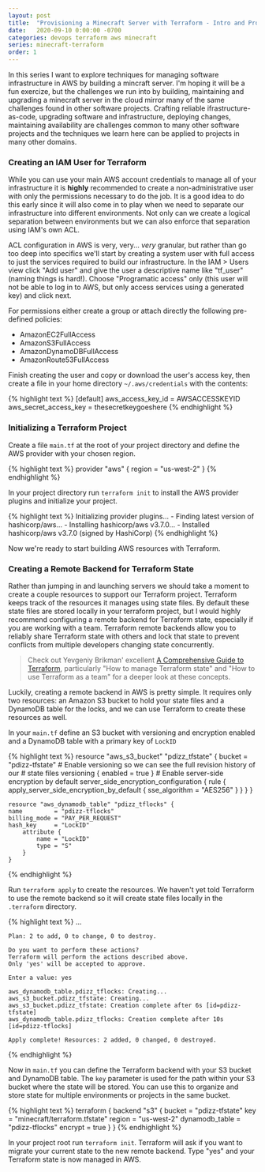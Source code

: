 ```yaml
---
layout: post
title:  "Provisioning a Minecraft Server with Terraform - Intro and Project Setup"
date:   2020-09-10 0:00:00 -0700
categories: devops terraform aws minecraft
series: minecraft-terraform
order: 1
---
```


In this series I want to explore techniques for managing software infrastructure in AWS by building a mincraft server. I'm hoping it will be a fun exercize, but the challenges we run into by building, maintaining and upgrading a minecraft server in the cloud mirror many of the same challenges found in other software projects. Crafting reliable ifrastructure-as-code, upgrading software and infrastructure, deploying changes, maintaining availability are challenges common to many other software projects and the techniques we learn here can be applied to projects in many other domains.

### Creating an IAM User for Terraform

While you can use your main AWS account credentials to manage all of your infrastructure it is **highly** recommended to create a non-administrative user with only the permissions necessary to do the job. It is a good idea to do this early since it will also come in to play when we need to separate our infrastructure into different environments. Not only can we create a logical separation between environments but we can also enforce that separation using IAM's own ACL.

ACL configuration in AWS is very, very... *very* granular, but rather than go too deep into specifics we'll start by creating a system user with full access to just the services required to build our infrastructure. In the IAM > Users view click "Add user" and give the user a descriptive name like "tf_user" (naming things is hard!). Choose "Programatic access" only (this user will not be able to log in to AWS, but only access services using a generated key) and click next.

For permissions either create a group or attach directly the following pre-defined policies:
- AmazonEC2FullAccess
- AmazonS3FullAccess
- AmazonDynamoDBFullAccess
- AmazonRoute53FullAccess

Finish creating the user and copy or download the user's access key, then create a file in your home directory `~/.aws/credentials` with the contents:

{% highlight text %}
    [default]
    aws_access_key_id = AWSACCESSKEYID
    aws_secret_access_key = thesecretkeygoeshere
{% endhighlight %}

### Initializing a Terraform Project

Create a file `main.tf` at the root of your project directory and define the AWS provider with your chosen region.

{% highlight text %}
    provider "aws" {
        region = "us-west-2"
    }
{% endhighlight %}

In your project directory run `terraform init` to install the AWS provider plugins and initialize your project.

{% highlight text %}
    Initializing provider plugins...
    - Finding latest version of hashicorp/aws...
    - Installing hashicorp/aws v3.7.0...
    - Installed hashicorp/aws v3.7.0 (signed by HashiCorp)
{% endhighlight %}

Now we're ready to start building AWS resources with Terraform.

### Creating a Remote Backend for Terraform State

Rather than jumping in and launching servers we should take a moment to create a couple resources to support our Terraform project. Terraform keeps track of the resources it manages using state files. By default these state files are stored locally in your terraform project, but I would highly recommend configuring a remote backend for Terraform state, especially if you are working with a team. Terraform remote backends allow you to reliably share Terraform state with others and lock that state to prevent conflicts from multiple developers changing state concurrently.

> Check out Yevgeniy Brikman' excellent [A Comprehensive Guide to Terraform](https://blog.gruntwork.io/a-comprehensive-guide-to-terraform-b3d32832baca), particularly "How to manage Terraform state" and "How to use Terraform as a team" for a deeper look at these concepts.

Luckily, creating a remote backend in AWS is pretty simple. It requires only two resources: an Amazon S3 bucket to hold your state files and a DynamoDB table for the locks, and we can use Terraform to create these resources as well.

In your `main.tf` define an S3 bucket with versioning and encryption enabled and a DynamoDB table with a primary key of `LockID`

{% highlight text %}
    resource "aws_s3_bucket" "pdizz_tfstate" {
    bucket = "pdizz-tfstate"
    # Enable versioning so we can see the full revision history of our
    # state files
    versioning {
        enabled = true
    }
    # Enable server-side encryption by default
        server_side_encryption_configuration {
            rule {
                apply_server_side_encryption_by_default {
                    sse_algorithm = "AES256"
                }
            }
        }
    }
    
    resource "aws_dynamodb_table" "pdizz_tflocks" {
    name         = "pdizz-tflocks"
    billing_mode = "PAY_PER_REQUEST"
    hash_key     = "LockID"
        attribute {
            name = "LockID"
            type = "S"
        }
    }
{% endhighlight %}

Run `terraform apply` to create the resources. We haven't yet told Terraform to use the remote backend so it will create state files locally in the `.terraform` directory.

{% highlight text %}
    ...

    Plan: 2 to add, 0 to change, 0 to destroy.

    Do you want to perform these actions?
    Terraform will perform the actions described above.
    Only 'yes' will be accepted to approve.

    Enter a value: yes

    aws_dynamodb_table.pdizz_tflocks: Creating...
    aws_s3_bucket.pdizz_tfstate: Creating...
    aws_s3_bucket.pdizz_tfstate: Creation complete after 6s [id=pdizz-tfstate]
    aws_dynamodb_table.pdizz_tflocks: Creation complete after 10s [id=pdizz-tflocks]

    Apply complete! Resources: 2 added, 0 changed, 0 destroyed.
{% endhighlight %}

Now in `main.tf` you can define the Terraform backend with your S3 bucket and DynamoDB table. The `key` parameter is used for the path within your S3 bucket where the state will be stored. You can use this to organize and store state for multiple environments or projects in the same bucket.

{% highlight text %}
    terraform {
        backend "s3" {
            bucket         = "pdizz-tfstate"
            key            = "minecraft/terraform.tfstate"
            region         = "us-west-2"
            dynamodb_table = "pdizz-tflocks"
            encrypt        = true
        }
    }
{% endhighlight %}

In your project root run `terraform init`. Terraform will ask if you want to migrate your current state to the new remote backend. Type "yes" and your Terraform state is now managed in AWS.
